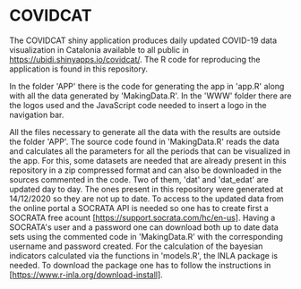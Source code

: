 # COVIDCAT

The COVIDCAT shiny application produces daily updated COVID-19 data visualization  in  Catalonia available to all public in https://ubidi.shinyapps.io/covidcat/. The R code for reproducing the application is found in this repository.

In the folder 'APP' there is the code for generating the app in 'app.R' along with all the data generated by 'MakingData.R'. In the 'WWW' folder there are the logos used and the JavaScript code needed to insert a logo in the navigation bar.

All the files necessary to generate all the data with the results are outside the folder 'APP'. The source code found in 'MakingData.R' reads the data and calculates all the parameters for all the periods that can be visualized in the app. For this, some datasets are needed that are already present in this repository in a zip compressed format and can also be downloaded in the sources commented in the code. Two of them, 'dat' and 'dat_edat' are updated day to day. The ones present in this repository were generated at 14/12/2020 so they are not up to date. To access to the updated data from the online portal a SOCRATA API is needed so one has to create first a SOCRATA free acount [https://support.socrata.com/hc/en-us]. Having a SOCRATA's user and a password one can download both up to date data sets using the commented code in 'MakingData.R' with the corresponding username and password created. For the calculation of the bayesian indicators calculated via the functions in 'models.R', the INLA package is needed. To download the package one has to follow the instructions in [https://www.r-inla.org/download-install].
